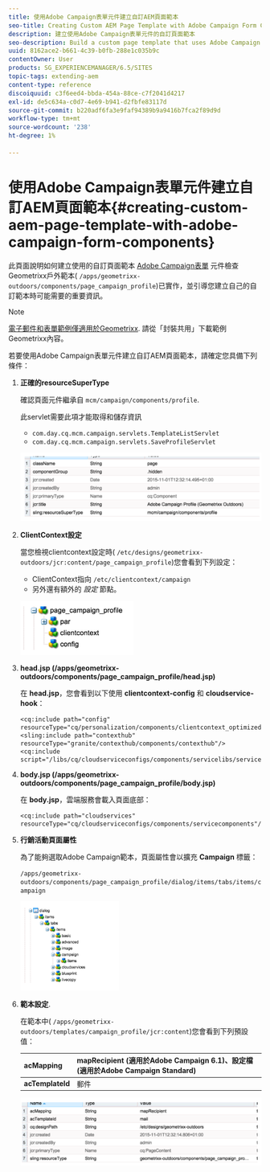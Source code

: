 ```yaml
---
title: 使用Adobe Campaign表單元件建立自訂AEM頁面範本
seo-title: Creating Custom AEM Page Template with Adobe Campaign Form Components
description: 建立使用Adobe Campaign表單元件的自訂頁面範本
seo-description: Build a custom page template that uses Adobe Campaign Form components
uuid: 8162ace2-b661-4c39-b0fb-288e1c035b9c
contentOwner: User
products: SG_EXPERIENCEMANAGER/6.5/SITES
topic-tags: extending-aem
content-type: reference
discoiquuid: c3f6eed4-bbda-454a-88ce-c7f2041d4217
exl-id: de5c634a-c0d7-4e69-b941-d2fbfe83117d
source-git-commit: b220adf6fa3e9faf94389b9a9416b7fca2f89d9d
workflow-type: tm+mt
source-wordcount: '238'
ht-degree: 1%

---
```


# 使用Adobe Campaign表單元件建立自訂AEM頁面範本{#creating-custom-aem-page-template-with-adobe-campaign-form-components}

此頁面說明如何建立使用的自訂頁面範本 [Adobe Campaign表單](/help/sites-authoring/adobe-campaign-components.md) 元件檢查Geometrixx戶外範本( `/apps/geometrixx-outdoors/components/page_campaign_profile`)已實作，並引導您建立自己的自訂範本時可能需要的重要資訊。

>[!NOTE]
>
>[電子郵件和表單範例僅適用於Geometrixx](/help/sites-developing/we-retail.md). 請從「封裝共用」下載範例Geometrixx內容。

若要使用Adobe Campaign表單元件建立自訂AEM頁面範本，請確定您具備下列條件：

1. **正確的resourceSuperType**

   確認頁面元件繼承自 `mcm/campaign/components/profile`.

   此servlet需要此項才能取得和儲存資訊

   * `com.day.cq.mcm.campaign.servlets.TemplateListServlet`
   * `com.day.cq.mcm.campaign.servlets.SaveProfileServlet`

   ![chlimage_1-201](assets/chlimage_1-201.png)

1. **ClientContext設定**

   當您檢視clientcontext設定時( `/etc/designs/geometrixx-outdoors/jcr:content/page_campaign_profile`)您會看到下列設定：

   * ClientContext指向 `/etc/clientcontext/campaign`
   * 另外還有額外的 *設定* 節點。

   ![chlimage_1-202](assets/chlimage_1-202.png)

1. **head.jsp (/apps/geometrixx-outdoors/components/page_campaign_profile/head.jsp)**

   在 **head.jsp**，您會看到以下使用 **clientcontext-config** 和 **cloudservice-hook**：

   ```
   <cq:include path="config" resourceType="cq/personalization/components/clientcontext_optimized/config"/>
   <sling:include path="contexthub" resourceType="granite/contexthub/components/contexthub"/>
   <cq:include script="/libs/cq/cloudserviceconfigs/components/servicelibs/servicelibs.jsp"/>
   ```

1. **body.jsp (/apps/geometrixx-outdoors/components/page_campaign_profile/body.jsp)**

   在 **body.jsp**，雲端服務會載入頁面底部：

   ```
   <cq:include path="cloudservices" resourceType="cq/cloudserviceconfigs/components/servicecomponents"/>
   ```

1. **行銷活動頁面屬性**

   為了能夠選取Adobe Campaign範本，頁面屬性會以擴充 **Campaign** 標籤：

   `/apps/geometrixx-outdoors/components/page_campaign_profile/dialog/items/tabs/items/campaign`

   ![chlimage_1-203](assets/chlimage_1-203.png)

1. **範本設定**.

   在範本中( `/apps/geometrixx-outdoors/templates/campaign_profile/jcr:content`)您會看到下列預設值：

   | **acMapping** | mapRecipient (適用於Adobe Campaign 6.1)、設定檔(適用於Adobe Campaign Standard) |
   |---|---|
   | **acTemplateId** | 郵件 |

   ![chlimage_1-204](assets/chlimage_1-204.png)

